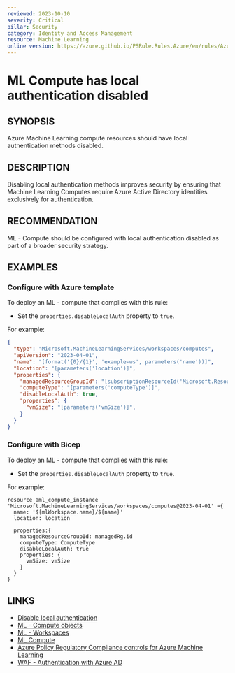 ```yaml
---
reviewed: 2023-10-10
severity: Critical
pillar: Security
category: Identity and Access Management
resource: Machine Learning
online version: https://azure.github.io/PSRule.Rules.Azure/en/rules/Azure.ML.DisableLocalAuth/
---
```


# ML Compute has local authentication disabled

## SYNOPSIS

Azure Machine Learning compute resources should have local authentication methods disabled.

## DESCRIPTION

Disabling local authentication methods improves security by ensuring that Machine Learning Computes require Azure Active Directory identities exclusively for authentication.

## RECOMMENDATION

ML - Compute should be configured with local authentication disabled as part of a broader security strategy.

## EXAMPLES

### Configure with Azure template

To deploy an ML - compute that complies with this rule:

- Set the `properties.disableLocalAuth` property to `true`.

For example:

```json
{
  "type": "Microsoft.MachineLearningServices/workspaces/computes",
  "apiVersion": "2023-04-01",
  "name": "[format('{0}/{1}', 'example-ws', parameters('name'))]",
  "location": "[parameters('location')]",
  "properties": {
    "managedResourceGroupId": "[subscriptionResourceId('Microsoft.Resources/resourceGroups', 'example-rg')]",
    "computeType": "[parameters('computeType')]",
    "disableLocalAuth": true,
    "properties": {
      "vmSize": "[parameters('vmSize')]",
    }
  }
}
```

### Configure with Bicep

To deploy an ML - compute that complies with this rule:

- Set the `properties.disableLocalAuth` property to `true`.

For example:

```bicep
resource aml_compute_instance 'Microsoft.MachineLearningServices/workspaces/computes@2023-04-01' ={
  name: '${mlWorkspace.name}/${name}'
  location: location

  properties:{
    managedResourceGroupId: managedRg.id
    computeType: ComputeType
    disableLocalAuth: true
    properties: {
      vmSize: vmSize 
    }
  }
}
```

## LINKS

- [Disable local authentication](https://learn.microsoft.com/azure/machine-learning/how-to-integrate-azure-policy?view=azureml-api-2#disable-local-authentication)
- [ML - Compute objects](https://learn.microsoft.com/azure/templates/microsoft.machinelearningservices/workspaces/computes?pivots=deployment-language-bicep#resource-format)
- [ML - Workspaces](https://learn.microsoft.com/azure/templates/microsoft.machinelearningservices/2023-04-01/workspaces?pivots=deployment-language-bicep)
- [ML Compute](https://learn.microsoft.com/azure/machine-learning/azure-machine-learning-glossary?view=azureml-api-2#compute)
- [Azure Policy Regulatory Compliance controls for Azure Machine Learning](https://learn.microsoft.com/azure/machine-learning/security-controls-policy?view=azureml-api-2)
- [WAF - Authentication with Azure AD](https://learn.microsoft.com/azure/well-architected/security/design-identity-authentication)
